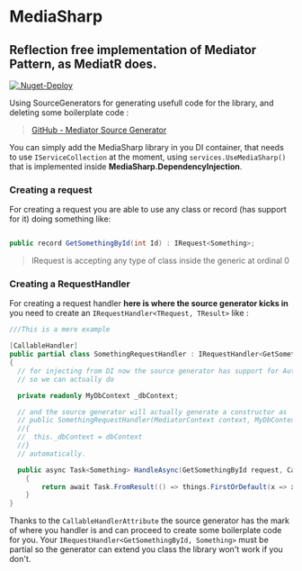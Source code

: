 # MediaSharp

## Reflection free implementation of Mediator Pattern, as MediatR does.

[![.Nuget-Deploy](https://github.com/GabrieleToffanin/MediaSharp/actions/workflows/publish-nuget.yml/badge.svg?branch=master)](https://github.com/GabrieleToffanin/MediaSharp/actions/workflows/publish-nuget.yml)

Using SourceGenerators for generating usefull code for the library, and deleting some boilerplate code : 
> [GitHub - Mediator Source Generator](https://github.com/GabrieleToffanin/MediaSharp/tree/master/src/MediaSharp.SourceGenerators/Mediator)

You can simply add the MediaSharp library in you DI container, that needs to use `IServiceCollection` at the moment, using `services.UseMediaSharp()` 
that is implemented inside **MediaSharp.DependencyInjection**.

### Creating a request

For creating a request you are able to use any class or record (has support for it) doing something like:
```csharp

public record GetSomethingById(int Id) : IRequest<Something>;

```

> IRequest<TResult> is accepting any type of class inside the generic at ordinal 0

### Creating a RequestHandler

For creating a request handler **here is where the source generator kicks in** you need to create an `IRequestHandler<TRequest, TResult>` like : 
```csharp
///This is a mere example

[CallableHandler]
public partial class SomethingRequestHandler : IRequestHandler<GetSomethingById, Something>
{
  // for injecting from DI now the source generator has support for AutoConstructor
  // so we can actually do

  private readonly MyDbContext _dbContext;

  // and the source generator will actually generate a constructor as
  // public SomethingRequestHandler(MediatorContext context, MyDbContext dbContext)
  //{
  //  this._dbContext = dbContext
  //}
  // automatically.

  public async Task<Something> HandleAsync(GetSomethingById request, CancellationToken cancellationToken)
    {
        return await Task.FromResult(() => things.FirstOrDefault(x => x.Id == request.Id));
    }
}

```

Thanks to the `CallableHandlerAttribute` the source generator has the mark of where you handler is and can proceed to 
create some boilerplate code for you. Your `IRequestHandler<GetSomethingById, Something>` must be partial so the generator can extend you class
the library won't work if you don't.
